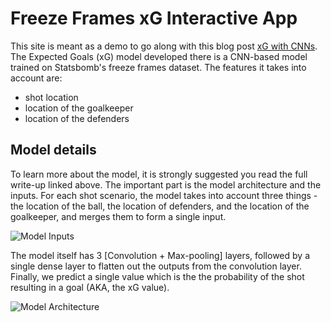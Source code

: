 # Freeze Frames xG Interactive App

This site is meant as a demo to go along with this blog post [xG with CNNs]("https://www.opengoalapp.com/xg-with-cnns-full-study"). The Expected Goals (xG) model developed there is a CNN-based model trained on Statsbomb's freeze frames dataset. The features it takes into account are:

* shot location
* location of the goalkeeper
* location of the defenders

## Model details

To learn more about the model, it is strongly suggested you read the full write-up linked above. The important part is the model architecture and the inputs.
For each shot scenario, the model takes into account three things - the location of the ball, the location of defenders, and the location of the goalkeeper, and merges them to form a single input.

![Model Inputs]("https://raw.githubusercontent.com/sharmaabhishekk/Interactive-freeze-frames-xg/main/public/images/model-input.webp")

The model itself has 3 [Convolution + Max-pooling] layers, followed by a single dense layer to flatten out the outputs from the convolution layer. Finally, we predict a single value which is the the probability of the shot resulting in a goal (AKA, the xG value).

![Model Architecture]("https://raw.githubusercontent.com/sharmaabhishekk/Interactive-freeze-frames-xg/main/public/images/final_arch.webp")
